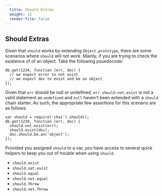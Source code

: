 ```yaml
---
  title: Should Extras
  weight: 12
  render-file: false
---
```


## Should Extras

Given that `should` works by extending `Object.prototype`, there are
some scenarios where `should` will not work. Mainly, if you are trying
to check the existence of of an object. Take the following psuedocode:

    db.get(1234, function (err, doc) {
      // we expect error to not exist
      // we expect doc to exist and be an object
    });

Given that `err` should be null or undefined, `err.should.not.exist` is
not a valid statement as `undefined` and `null` haven't been extended
with a `should` chain starter. As such, the appropriate few assertions
for this scenario are as follows:

    var should = require('chai').should();
    db.get(1234, function (err, doc) {
      should.not.exist(err);
      should.exist(doc);
      doc.should.be.an('object');
    });

Provided you assigned `should` to a var, you have access to several 
quick helpers to keep you out of trouble when using `should`.

- `should.exist`
- `should.not.exist`
- `should.equal`
- `should.not.equal`
- `should.Throw`
- `should.not.Throw`
